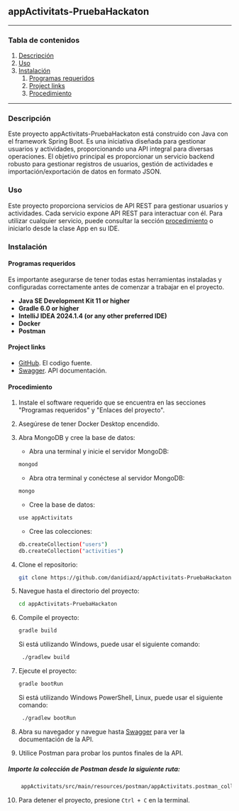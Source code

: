 ## appActivitats-PruebaHackaton

<hr>

### Tabla de contenidos

1. [Descripción](#descripción)
2. [Uso](#uso)
3. [Instalación](#instalación)
    1. [Programas requeridos](#programas-requeridos)
    2. [Project links](#project-links)
    3. [Procedimiento](#procedimiento)

<hr>

### Descripción
Este proyecto appActivitats-PruebaHackaton está construido con Java con el framework Spring Boot. Es una iniciativa diseñada para gestionar usuarios y actividades, proporcionando una API integral para diversas operaciones.
El objetivo principal es proporcionar un servicio backend robusto para gestionar registros de usuarios, gestión de actividades e importación/exportación de datos en formato JSON.

### Uso
Este proyecto proporciona servicios de API REST para gestionar usuarios y actividades. Cada servicio expone API REST para interactuar con él. Para utilizar cualquier servicio, puede consultar la sección [procedimiento](#procedimiento) o iniciarlo desde la clase App en su IDE.

### Instalación

#### Programas requeridos
Es importante asegurarse de tener todas estas herramientas instaladas y configuradas correctamente antes de comenzar a trabajar en el proyecto.

- **Java SE Development Kit 11 or higher**
- **Gradle 6.0 or higher**
- **IntelliJ IDEA 2024.1.4 (or any other preferred IDE)**
- **Docker**
- **Postman**


#### Project links

- [GitHub](https://github.com/danidiazd/appActivitats-PruebaHackaton).  El codigo fuente.
- [Swagger](http://localhost:8080/swagger-ui.html). API documentación.

#### Procedimiento
1. Instale el software requerido que se encuentra en las secciones "Programas requeridos" y "Enlaces del proyecto".

2. Asegúrese de tener Docker Desktop encendido.

3. Abra MongoDB y cree la base de datos:
   - Abra una terminal y inicie el servidor MongoDB:
   ```sh
   mongod
   ```
   - Abra otra terminal y conéctese al servidor MongoDB:
   ```sh
   mongo
   ```
   - Cree la base de datos:
   ```sh
   use appActivitats
   ```
   - Cree las colecciones:
   ```sh
   db.createCollection("users")
   db.createCollection("activities")
   ```

4. Clone el repositorio:
   ```sh
   git clone https://github.com/danidiazd/appActivitats-PruebaHackaton.git
    ```
5. Navegue hasta el directorio del proyecto:
   ```sh
   cd appActivitats-PruebaHackaton
   ```
6. Compile el proyecto:
   ```sh
   gradle build
   ```
   Si está utilizando Windows, puede usar el siguiente comando:
   ```sh
    ./gradlew build
    ```
7. Ejecute el proyecto:
   ```sh
   gradle bootRun
   ```
    Si está utilizando Windows PowerShell, Linux, puede usar el siguiente comando:
   ```sh
    ./gradlew bootRun
    ```
   
8. Abra su navegador y navegue hasta [Swagger](http://localhost:8080/swagger-ui.html) para ver la documentación de la API.
9. Utilice Postman para probar los puntos finales de la API.

##### Importe la colección de Postman desde la siguiente ruta:

```sh
    appActivitats/src/main/resources/postman/appActivitats.postman_collection.json
```
10. Para detener el proyecto, presione `Ctrl + C` en la terminal.






